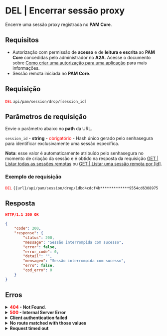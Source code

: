 # DEL | Encerrar sessão proxy

Encerre uma sessão proxy registrada no **PAM Core**.

## Requisitos
* Autorização com permissão de **acesso** e de **leitura e escrita** ao **PAM Core** concedidas pelo administrador no **A2A**.
 Acesse o documento sobre [Como criar uma autorização para uma aplicação](/v3-33/docs/pt/a2a-how-to-create-an-authorization-for-an-application) para mais informações.
* Sessão remota iniciada no **PAM Core**. 


## Requisição

 <code><span style="color:red">DEL</code></span> `api/pam/session/drop/[session_id]`

## Parâmetros de requisição
Envie o parâmetro abaixo no <b>path</b> da URL.

<summary><code>session_id</code> - <b>string</b> - <span style="color:red">obrigatório</span> - Hash único gerado pelo senhasegura para identificar exclusivamente uma sessão específica.</summary>
<p><b>Nota</b>: esse valor é automaticamente atribuído pelo senhasegura no momento de criação da sessão e é obtido na resposta da requisição <a href="/v3-33/docs/pt/api-get-list-all-remote-sessions">GET | Listar todas as sessões remotas</a> ou <a href="/v3-33/docs/pt/api-get-list-a-remote-session">GET | Listar uma sessão remota por [id]</a>.</p>



  ### Exemplo de requisição

<code><span style="color:red">DEL</code></span> `{{url}/api/pam/session/drop/1dbd4cdcf4b*************9554cd6308975`
  
  
  
  ## Resposta 
 ```json
HTTP/1.1 200 OK 
```
```json
{
    "code": 200,
    "response": {
        "status": 200,
        "message": "Sessão interrompida com sucesso",
        "error": false,
        "error_code": 0,
        "detail": "",
        "mensagem": "Sessão interrompida com sucesso",
        "erro": false,
        "cod_erro": 0
    }
}
```



## Erros


<details>
<summary><b><span style="color:red">404</span> - Not Found</b>.</summary>

***

<p><b>Mensagem: "Resource sub not found"</b>
<p><b>Possível causa</b>: a URL ou o recurso solicitado não está correto.<br>
        
<b>Solução</b>: verifique a URL e envie a requisição novamente.</p>
***
</details>

<details>
 
<summary><b><span style="color:red">500</span> - Internal Server Error</b></summary>

***
    
<b>Mensagem: "Unexpected error."</b><br>
 
<p><b>Possível causa</b>: o erro está no servidor senhasegura.<br>
        
<b>Solução</b>: contate o time de suporte para mais informações.</p>

***

<b>Mensagem: "You are not authorized to access this resource"</b>

<b>Possível causa</b>: você não possui autorização para acessar esse recurso.<br>
        
<b>Solução</b>: solicite ao administrador que revise sua permissão de acesso aos recursos do <b>PAM Core</b> no <b>A2A</b>.

* * *
    
<b>Mensagem</b>: "An error occurred while droping session"

<b>Possível causa</b>: ocorreu um erro durante o encerramento da sessão.
        
<b>Solução</b>: verifique o <code>session_id</code> e envie a requisição novamente.

* * *
</details>



<details>
<summary><b>Client authentication failed</b></summary>

*** 
   
<b>Mensagem: "Client authentication failed"</b>
<p><b>Possível causa</b>: falha na autenticação da sua aplicação com o servidor senhasegura.<br>
        
   <b>Solução</b>: verifique os parâmetros de autenticação como <code>Access Token</code>, <code>Client ID</code> e <code>Client secret</code> e solicite um novo token de acesso.</p>

* * *
</details>



<details>
 <summary><b>No route matched with those values</b></summary>

*** 
    
   
<b>Mensagem: "No route matched with those values"</b>
    
<p><b>Possível causa</b>: ausência do header de autorização na requisição de API.<br>
        
<b>Solução</b>: solicite um novo token de acesso.</p>

* * *
</details>
 

<details>
<summary><b> Request timed out</b></summary>

***
    
<b>Mensagem: "Request timed out"</b>
<p><b>Possível causa</b>: o tempo da requisição se esgotou. <br>
        
<b>Solução</b>: verifique a conectividade entre a origem da requisição e o servidor senhasegura.</p>
</details>     




